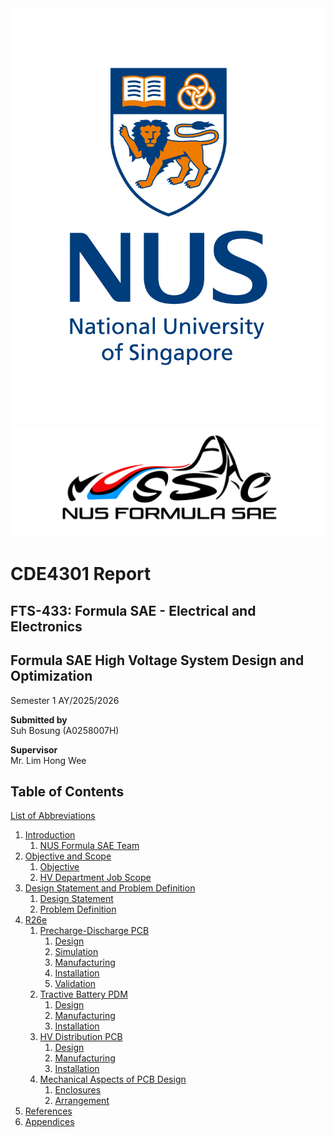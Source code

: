 <img src='./Figures/NUS_logo_full-vertical.jpg'>  

<img src='./Figures/NUS Formula SAE Logo.png'>  

# **CDE4301 Report**
## FTS-433: Formula SAE - Electrical and Electronics
## Formula SAE High Voltage System Design and Optimization
Semester 1 AY/2025/2026

**Submitted by**  
Suh Bosung (A0258007H)  

**Supervisor**  
Mr. Lim Hong Wee  

## Table of Contents
[List of Abbreviations](list-of-abbrev.md)  
1. [Introduction](introduction.md)
    1. [NUS Formula SAE Team](https://bosung91.github.io/FSAE-High-Voltage-System-Design-and-Optimization/introduction.html#nus-formula-sae-team)
2. [Objective and Scope](objective-and-scope.md)
    1. [Objective]()
    2. [HV Department Job Scope](https://bosung91.github.io/FSAE-High-Voltage-System-Design-and-Optimization/objective-and-scope.html#hv-deparment-job-scope)
3. [Design Statement and Problem Definition](design-statement-and-problem-definition.md)
    1. [Design Statement](https://bosung91.github.io/FSAE-High-Voltage-System-Design-and-Optimization/design-statement-and-problem-definition.html#design-statement)
    2. [Problem Definition](https://bosung91.github.io/FSAE-High-Voltage-System-Design-and-Optimization/design-statement-and-problem-definition.html#problem-definition)
4. [R26e](./R26e/r26e.md)
    1. [Precharge-Discharge PCB](./R26e/precharge-discharge-pcb.md)
        1. [Design](https://bosung91.github.io/FSAE-High-Voltage-System-Design-and-Optimization/precharge-discharge-pcb.html#design)
        2. [Simulation](https://bosung91.github.io/FSAE-High-Voltage-System-Design-and-Optimization/precharge-discharge-pcb.html#simulation)
        3. [Manufacturing](https://bosung91.github.io/FSAE-High-Voltage-System-Design-and-Optimization/precharge-discharge-pcb.html#manufacturing)
        4. [Installation](https://bosung91.github.io/FSAE-High-Voltage-System-Design-and-Optimization/precharge-discharge-pcb.html#installation)
        5. [Validation](https://bosung91.github.io/FSAE-High-Voltage-System-Design-and-Optimization/precharge-discharge-pcb.html#validation)
    2. [Tractive Battery PDM](./R26e/tractive-battery-pdm.md)
        1. [Design](https://bosung91.github.io/FSAE-High-Voltage-System-Design-and-Optimization/tractive-battery-pdm.html#design)
        2. [Manufacturing](https://bosung91.github.io/FSAE-High-Voltage-System-Design-and-Optimization/tractive-battery-pdm.html#manufacturing)
        3. [Installation](https://bosung91.github.io/FSAE-High-Voltage-System-Design-and-Optimization/tractive-battery-pdm.html#installation)
    3. [HV Distribution PCB](./R26e/hv-distribution-pcb.md)
        1. [Design](https://bosung91.github.io/FSAE-High-Voltage-System-Design-and-Optimization/hv-distribution-pcb.html#design)
        2. [Manufacturing](https://bosung91.github.io/FSAE-High-Voltage-System-Design-and-Optimization/hv-distribution-pcb.html#manufacturing)
        3. [Installation](https://bosung91.github.io/FSAE-High-Voltage-System-Design-and-Optimization/hv-distribution-pcb.html#installation)
    4. [Mechanical Aspects of PCB Design](./R26e/mech-aspects-of-pcb-design.md)
        1. [Enclosures](https://bosung91.github.io/FSAE-High-Voltage-System-Design-and-Optimization/mech-aspects-of-pcb-design.html#enclosures)
        2. [Arrangement](https://bosung91.github.io/FSAE-High-Voltage-System-Design-and-Optimization/mech-aspects-of-pcb-design.html#arrangement)
8. [References](references.md)
9. [Appendices](appendices.md)